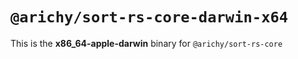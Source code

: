 # `@arichy/sort-rs-core-darwin-x64`

This is the **x86_64-apple-darwin** binary for `@arichy/sort-rs-core`

